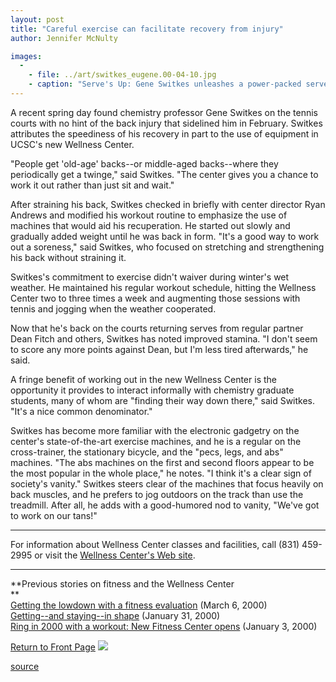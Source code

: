 ```yaml
---
layout: post
title: "Careful exercise can facilitate recovery from injury"
author: Jennifer McNulty

images:
  -
    - file: ../art/switkes_eugene.00-04-10.jpg
    - caption: "Serve's Up: Gene Switkes unleashes a power-packed serve in a tennis game against Dean Fitch. Photo: Jennifer McNulty"
---
```


A recent spring day found chemistry professor Gene Switkes on the tennis courts with no hint of the back injury that sidelined him in February. Switkes attributes the speediness of his recovery in part to the use of equipment in UCSC's new Wellness Center.

"People get 'old-age' backs--or middle-aged backs--where they periodically get a twinge," said Switkes. "The center gives you a chance to work it out rather than just sit and wait."

After straining his back, Switkes checked in briefly with center director Ryan Andrews and modified his workout routine to emphasize the use of machines that would aid his recuperation. He started out slowly and gradually added weight until he was back in form. "It's a good way to work out a soreness," said Switkes, who focused on stretching and strengthening his back without straining it.

Switkes's commitment to exercise didn't waiver during winter's wet weather. He maintained his regular workout schedule, hitting the Wellness Center two to three times a week and augmenting those sessions with tennis and jogging when the weather cooperated.

Now that he's back on the courts returning serves from regular partner Dean Fitch and others, Switkes has noted improved stamina. "I don't seem to score any more points against Dean, but I'm less tired afterwards," he said.

A fringe benefit of working out in the new Wellness Center is the opportunity it provides to interact informally with chemistry graduate students, many of whom are "finding their way down there," said Switkes. "It's a nice common denominator."

Switkes has become more familiar with the electronic gadgetry on the center's state-of-the-art exercise machines, and he is a regular on the cross-trainer, the stationary bicycle, and the "pecs, legs, and abs" machines. "The abs machines on the first and second floors appear to be the most popular in the whole place," he notes. "I think it's a clear sign of society's vanity." Switkes steers clear of the machines that focus heavily on back muscles, and he prefers to jog outdoors on the track than use the treadmill. After all, he adds with a good-humored nod to vanity, "We've got to work on our tans!"  
  

* * *

  
  
For information about Wellness Center classes and facilities, call (831) 459-2995 or visit the [Wellness Center's Web site][1].

* * *

**Previous stories on fitness and the Wellness Center  
**  
[Getting the lowdown with a fitness evaluation][2] (March 6, 2000)  
[Getting--and staying--in shape][3] (January 31, 2000)  
[Ring in 2000 with a workout: New Fitness Center opens][4] (January 3, 2000)

  
[Return to Front Page][5] ![ ][6]

[1]: http://www.ucsc.edu/opers/wellness/pages/wellness_main.html
[2]: http://www.ucsc.edu/currents/99-00/03-06/fitness2.html
[3]: http://www.ucsc.edu/currents/99-00/01-31/fitness1.html
[4]: http://www.ucsc.edu/currents/99-00/01-03/fitness.html
[5]: ../../index.html
[6]: ../../images/trans.gif

[source](http://www1.ucsc.edu/currents/99-00/04-10/fitness3.html "Permalink to fitness3")
